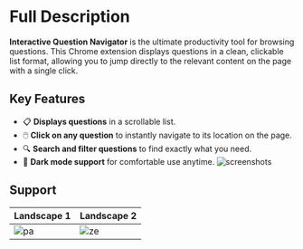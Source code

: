 # Full Description

**Interactive Question Navigator** is the ultimate productivity tool for browsing questions. This Chrome extension displays questions in a clean, clickable list format, allowing you to jump directly to the relevant content on the page with a single click.

## Key Features

- 📋 **Displays questions** in a scrollable list.
- 🖱️ **Click on any question** to instantly navigate to its location on the page.
- 🔍 **Search and filter questions** to find exactly what you need.
- 🌙 **Dark mode support** for comfortable use anytime.
![screenshots](https://github.com/user-attachments/assets/2a68ee71-5df7-4a3e-b869-90ab240fa902)

## Support
| Landscape 1        | Landscape 2        |
|---------------------|---------------------|
| ![pa](https://github.com/user-attachments/assets/b15a1563-b660-4d5f-b3fa-18f9a8c5bee2) | ![ze](https://github.com/user-attachments/assets/f0919d6b-9807-48fd-8bd1-0e380305f020) |

